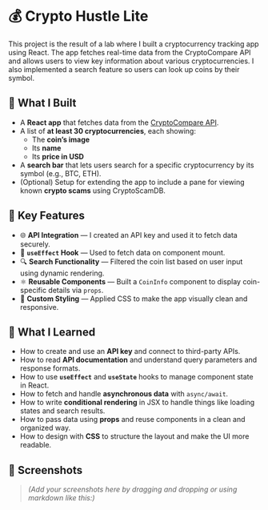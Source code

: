 # 💰 Crypto Hustle Lite

This project is the result of a lab where I built a cryptocurrency tracking app using React. The app fetches real-time data from the CryptoCompare API and allows users to view key information about various cryptocurrencies. I also implemented a search feature so users can look up coins by their symbol.

## 🚀 What I Built

- A **React app** that fetches data from the [CryptoCompare API](https://min-api.cryptocompare.com/data/all/coinlist).
- A list of **at least 30 cryptocurrencies**, each showing:
  - The **coin’s image**
  - Its **name**
  - Its **price in USD**
- A **search bar** that lets users search for a specific cryptocurrency by its symbol (e.g., BTC, ETH).
- (Optional) Setup for extending the app to include a pane for viewing known **crypto scams** using CryptoScamDB.

## 🔑 Key Features

- 🌐 **API Integration** — I created an API key and used it to fetch data securely.
- 🔁 **`useEffect` Hook** — Used to fetch data on component mount.
- 🔍 **Search Functionality** — Filtered the coin list based on user input using dynamic rendering.
- ⚛️ **Reusable Components** — Built a `CoinInfo` component to display coin-specific details via `props`.
- 🎨 **Custom Styling** — Applied CSS to make the app visually clean and responsive.

## 🧠 What I Learned

- How to create and use an **API key** and connect to third-party APIs.
- How to read **API documentation** and understand query parameters and response formats.
- How to use **`useEffect`** and **`useState`** hooks to manage component state in React.
- How to fetch and handle **asynchronous data** with `async/await`.
- How to write **conditional rendering** in JSX to handle things like loading states and search results.
- How to pass data using **props** and reuse components in a clean and organized way.
- How to design with **CSS** to structure the layout and make the UI more readable.

## 📸 Screenshots

> _(Add your screenshots here by dragging and dropping or using markdown like this:)_

